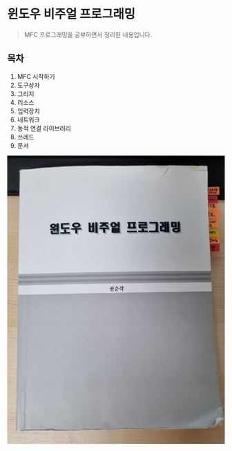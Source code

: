 # 윈도우 비주얼 프로그래밍

> MFC 프로그래밍을 공부하면서 정리한 내용입니다.

## 목차

1. MFC 시작하기
2. 도구상자
3. 그리지
4. 리소스
5. 입력장치
6. 네트워크
7. 동적 연결 라이브러리
8. 쓰레드
9. 문서

![책표지](/img/책%20표지.jpg)
